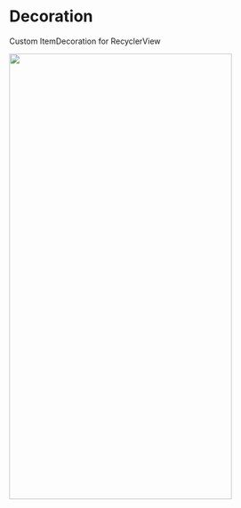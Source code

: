 # Decoration

Custom ItemDecoration for RecyclerView

<img width="400" height="800" src="img/1.gif"/>

